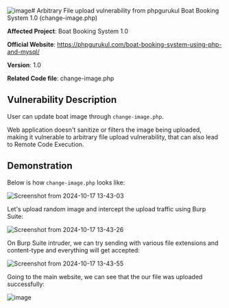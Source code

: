 ![image](https://github.com/user-attachments/assets/a7e737e5-bee5-438e-a359-d029b57cbf2b)# Arbitrary File upload vulnerability from phpgurukul Boat Booking System 1.0 (change-image.php)

**Affected Project**: Boat Booking System 1.0

**Official Website**: https://phpgurukul.com/boat-booking-system-using-php-and-mysql/

**Version**: 1.0

**Related Code file**: change-image.php

## Vulnerability Description

User can update boat image through `change-image.php`. 

Web application doesn't sanitize or filters the image being uploaded, making it vulnerable to arbitrary file upload vulnerability, that can also lead to Remote Code Execution. 

## Demonstration

Below is how `change-image.php` looks like:

![Screenshot from 2024-10-17 13-43-03](https://github.com/user-attachments/assets/74d34d40-bb36-47a8-9ec1-744902680a31)

Let's upload random image and intercept the upload traffic using Burp Suite:

![Screenshot from 2024-10-17 13-43-26](https://github.com/user-attachments/assets/9dc020a7-2b9f-4b4e-b7ae-000a148ad3ff)

On Burp Suite intruder, we can try sending with various file extensions and content-type and everything will get accepted:

![Screenshot from 2024-10-17 13-43-55](https://github.com/user-attachments/assets/64474e5e-c37c-4f7f-b35f-10381ee65a26)

Going to the main website, we can see that the our file was uploaded successfully:

![image](https://github.com/user-attachments/assets/ea9c581d-3202-4451-896a-12c8a7c24a0c)

